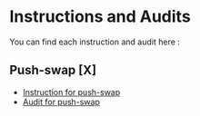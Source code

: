 # Instructions and Audits

You can find each instruction and audit here :

## Push-swap [X]

- [Instruction for push-swap](https://github.com/01-edu/public/tree/master/subjects/push-swap)
- [Audit for push-swap](https://github.com/01-edu/public/tree/master/subjects/push-swap/audit)